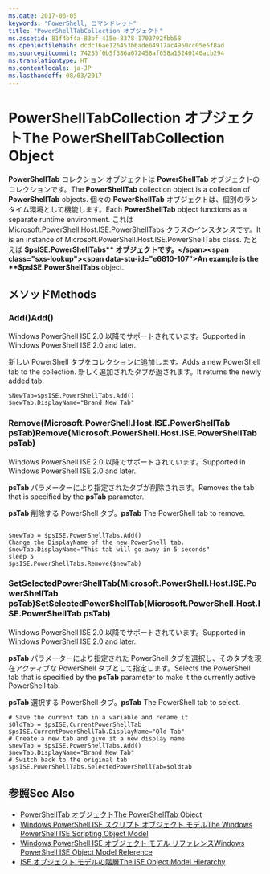 ```yaml
---
ms.date: 2017-06-05
keywords: "PowerShell, コマンドレット"
title: "PowerShellTabCollection オブジェクト"
ms.assetid: 81f4bf4a-83bf-415e-8378-1703792fbb58
ms.openlocfilehash: dcdc16ae126453b6ade64917ac4950cc05e5f8ad
ms.sourcegitcommit: 74255f0b5f386a072458af058a15240140acb294
ms.translationtype: HT
ms.contentlocale: ja-JP
ms.lasthandoff: 08/03/2017
---
```

# <a name="the-powershelltabcollection-object"></a><span data-ttu-id="e6810-103">PowerShellTabCollection オブジェクト</span><span class="sxs-lookup"><span data-stu-id="e6810-103">The PowerShellTabCollection Object</span></span>
  <span data-ttu-id="e6810-104">**PowerShellTab** コレクション オブジェクトは **PowerShellTab** オブジェクトのコレクションです。</span><span class="sxs-lookup"><span data-stu-id="e6810-104">The **PowerShellTab** collection object is a collection of **PowerShellTab** objects.</span></span> <span data-ttu-id="e6810-105">個々の **PowerShellTab** オブジェクトは、個別のランタイム環境として機能します。</span><span class="sxs-lookup"><span data-stu-id="e6810-105">Each **PowerShellTab** object functions as a separate runtime environment.</span></span> <span data-ttu-id="e6810-106">これは Microsoft.PowerShell.Host.ISE.PowerShellTabs クラスのインスタンスです。</span><span class="sxs-lookup"><span data-stu-id="e6810-106">It is an instance of Microsoft.PowerShell.Host.ISE.PowerShellTabs class.</span></span> <span data-ttu-id="e6810-107">たとえば **$psISE.PowerShellTabs** オブジェクトです。</span><span class="sxs-lookup"><span data-stu-id="e6810-107">An example is the **$psISE.PowerShellTabs** object.</span></span>

## <a name="methods"></a><span data-ttu-id="e6810-108">メソッド</span><span class="sxs-lookup"><span data-stu-id="e6810-108">Methods</span></span>

### <a name="add"></a><span data-ttu-id="e6810-109">Add\(\)</span><span class="sxs-lookup"><span data-stu-id="e6810-109">Add\(\)</span></span>
  <span data-ttu-id="e6810-110">Windows PowerShell ISE 2.0 以降でサポートされています。</span><span class="sxs-lookup"><span data-stu-id="e6810-110">Supported in Windows PowerShell ISE 2.0 and later.</span></span> 

 <span data-ttu-id="e6810-111">新しい PowerShell タブをコレクションに追加します。</span><span class="sxs-lookup"><span data-stu-id="e6810-111">Adds a new PowerShell tab to the collection.</span></span> <span data-ttu-id="e6810-112">新しく追加されたタブが返されます。</span><span class="sxs-lookup"><span data-stu-id="e6810-112">It returns the newly added tab.</span></span>

```
$NewTab=$psISE.PowerShellTabs.Add()
$newTab.DisplayName="Brand New Tab"
```

### <a name="removemicrosoftpowershellhostisepowershelltab-pstab"></a><span data-ttu-id="e6810-113">Remove\(Microsoft.PowerShell.Host.ISE.PowerShellTab psTab\)</span><span class="sxs-lookup"><span data-stu-id="e6810-113">Remove\(Microsoft.PowerShell.Host.ISE.PowerShellTab psTab\)</span></span>
  <span data-ttu-id="e6810-114">Windows PowerShell ISE 2.0 以降でサポートされています。</span><span class="sxs-lookup"><span data-stu-id="e6810-114">Supported in Windows PowerShell ISE 2.0 and later.</span></span> 

 <span data-ttu-id="e6810-115">**psTab** パラメーターにより指定されたタブが削除されます。</span><span class="sxs-lookup"><span data-stu-id="e6810-115">Removes the tab that is specified by the **psTab** parameter.</span></span>

 <span data-ttu-id="e6810-116">**psTab** 削除する PowerShell タブ。</span><span class="sxs-lookup"><span data-stu-id="e6810-116">**psTab** The PowerShell tab to remove.</span></span>

```

$newTab = $psISE.PowerShellTabs.Add()
Change the DisplayName of the new PowerShell tab. 
$newTab.DisplayName="This tab will go away in 5 seconds" 
sleep 5 
$psISE.PowerShellTabs.Remove($newTab)
```

### <a name="setselectedpowershelltabmicrosoftpowershellhostisepowershelltab-pstab"></a><span data-ttu-id="e6810-117">SetSelectedPowerShellTab\(Microsoft.PowerShell.Host.ISE.PowerShellTab psTab\)</span><span class="sxs-lookup"><span data-stu-id="e6810-117">SetSelectedPowerShellTab\(Microsoft.PowerShell.Host.ISE.PowerShellTab psTab\)</span></span>
  <span data-ttu-id="e6810-118">Windows PowerShell ISE 2.0 以降でサポートされています。</span><span class="sxs-lookup"><span data-stu-id="e6810-118">Supported in Windows PowerShell ISE 2.0 and later.</span></span> 

 <span data-ttu-id="e6810-119">**psTab** パラメーターにより指定された PowerShell タブを選択し、そのタブを現在アクティブな PowerShell タブとして指定します。</span><span class="sxs-lookup"><span data-stu-id="e6810-119">Selects the PowerShell tab that is specified by the **psTab** parameter to make it the currently active PowerShell tab.</span></span>

 <span data-ttu-id="e6810-120">**psTab** 選択する PowerShell タブ。</span><span class="sxs-lookup"><span data-stu-id="e6810-120">**psTab** The PowerShell tab to select.</span></span>

```
# Save the current tab in a variable and rename it
$OldTab = $psISE.CurrentPowerShellTab
$psISE.CurrentPowerShellTab.DisplayName="Old Tab"
# Create a new tab and give it a new display name
$newTab = $psISE.PowerShellTabs.Add()
$newTab.DisplayName="Brand New Tab" 
# Switch back to the original tab
$psISE.PowerShellTabs.SelectedPowerShellTab=$oldtab
```

## <a name="see-also"></a><span data-ttu-id="e6810-121">参照</span><span class="sxs-lookup"><span data-stu-id="e6810-121">See Also</span></span>
- [<span data-ttu-id="e6810-122">PowerShellTab オブジェクト</span><span class="sxs-lookup"><span data-stu-id="e6810-122">The PowerShellTab Object</span></span>](The-PowerShellTab-Object.md) 
- [<span data-ttu-id="e6810-123">Windows PowerShell ISE スクリプト オブジェクト モデル</span><span class="sxs-lookup"><span data-stu-id="e6810-123">The Windows PowerShell ISE Scripting Object Model</span></span>](../ise/The-Windows-PowerShell-ISE-Scripting-Object-Model.md) 
- [<span data-ttu-id="e6810-124">Windows PowerShell ISE オブジェクト モデル リファレンス</span><span class="sxs-lookup"><span data-stu-id="e6810-124">Windows PowerShell ISE Object Model Reference</span></span>](../ise/Windows-PowerShell-ISE-Object-Model-Reference.md) 
- [<span data-ttu-id="e6810-125">ISE オブジェクト モデルの階層</span><span class="sxs-lookup"><span data-stu-id="e6810-125">The ISE Object Model Hierarchy</span></span>](../ise/The-ISE-Object-Model-Hierarchy.md)

  
